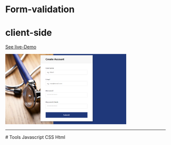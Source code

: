 # Form-validation
# client-side
[See live-Demo](https://cleverttech.github.io/Form-validation/)

<img src="https://github.com/Cleverttech/Form-validation/blob/main/demo.PNG" alt="demo-Image" margin="auto 0px" width="380" height="220"/>
<hr>
# Tools
Javascript
CSS
Html
